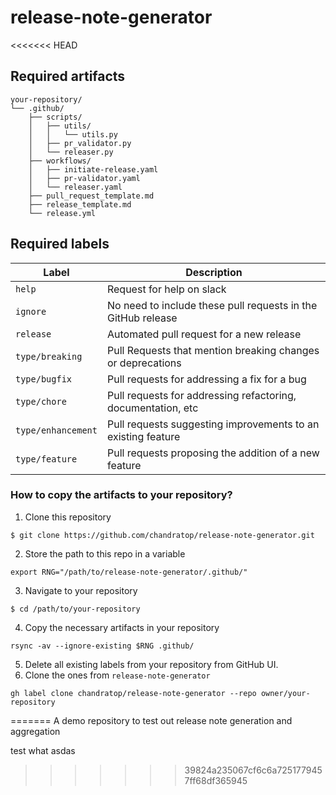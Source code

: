 # release-note-generator
<<<<<<< HEAD

## Required artifacts
```
your-repository/
└── .github/
    ├── scripts/
    │   ├── utils/
    │   │   └── utils.py
    │   ├── pr_validator.py
    │   └── releaser.py
    ├── workflows/
    │   ├── initiate-release.yaml
    │   ├── pr-validator.yaml
    │   └── releaser.yaml
    ├── pull_request_template.md
    ├── release_template.md
    └── release.yml
```

## Required labels
| Label | Description |
| -------------- | -------------- |
| `help` | Request for help on slack |
| `ignore` | No need to include these pull requests in the GitHub release |
| `release` | Automated pull request for a new release |
| `type/breaking` | Pull Requests that mention breaking changes or deprecations |
| `type/bugfix` | Pull requests for addressing a fix for a bug |
| `type/chore` | Pull requests for addressing refactoring, documentation, etc |
| `type/enhancement` | Pull requests suggesting improvements to an existing feature |
| `type/feature` | Pull requests proposing the addition of a new feature |

### How to copy the artifacts to your repository?
1. Clone this repository
```shell
$ git clone https://github.com/chandratop/release-note-generator.git
```
2. Store the path to this repo in a variable
```shell
export RNG="/path/to/release-note-generator/.github/"
```
3. Navigate to your repository
```shell
$ cd /path/to/your-repository
```
4. Copy the necessary artifacts in your repository
```shell
rsync -av --ignore-existing $RNG .github/
```
5. Delete all existing labels from your repository from GitHub UI.
6. Clone the ones from `release-note-generator`
```shell
gh label clone chandratop/release-note-generator --repo owner/your-repository
```
=======
A demo repository to test out release note generation and aggregation

test
what
asdas
>>>>>>> 39824a235067cf6c6a7251779457ff68df365945
